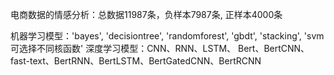 电商数据的情感分析：总数据11987条，负样本7987条, 正样本4000条

机器学习模型：'bayes', 'decisiontree', 'randomforest', 'gbdt', 'stacking', 'svm可选择不同核函数'
深度学习模型：CNN、RNN、LSTM、 Bert、BertCNN、fast-text、BertRNN、BertLSTM、BertGatedCNN、BertRCNN

